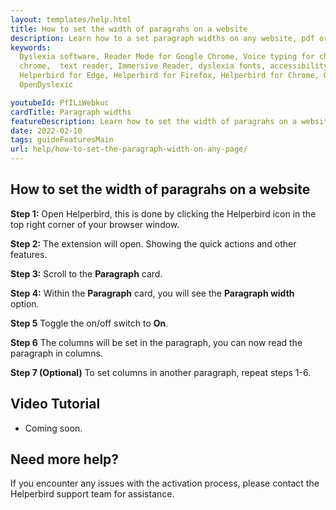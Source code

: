 ```yaml
---
layout: templates/help.html
title: How to set the width of paragrahs on a website
description: Learn how to a set paragraph widths on any website, pdf or app.
keywords:
  Dyslexia software, Reader Mode for Google Chrome, Voice typing for chrome, Text to speech for
  chrome,  text reader, Immersive Reader, dyslexia fonts, accessibility software, dyslexia software,
  Helperbird for Edge, Helperbird for Firefox, Helperbird for Chrome, Opendyslexic for Chrome,
  OpenDyslexic

youtubeId: PfILiWebkuc
cardTitle: Paragraph widths
featureDescription: Learn how to set the width of paragrahs on a website
date: 2022-02-10
tags: guideFeaturesMain
url: help/how-to-set-the-paragraph-width-on-any-page/
---
```



## How to set the width of paragrahs on a website

**Step 1:** Open Helperbird, this is done by clicking the Helperbird icon in the top right corner of your browser window.

**Step 2:** The extension will open. Showing the quick actions and other features.

**Step 3:** Scroll to the **Paragraph** card.

**Step 4:** Within the **Paragraph** card, you will see the **Paragraph width** option.

**Step 5** Toggle the on/off switch to **On**.

**Step 6** The columns will be set in the paragraph, you can now read the paragraph in columns.

**Step 7 (Optional)** To set columns in another paragraph, repeat steps 1-6.


## Video Tutorial

- Coming soon.



## Need more help?

If you encounter any issues with the activation process, please contact the Helperbird support team for assistance.

